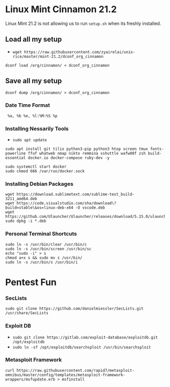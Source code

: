 # Linux Mint Cinnamon 21.2
Linux Mint 21.2 is not allowing us to run `setup.sh` when its freshly installed.

## Load all my setup
- `wget https://raw.githubusercontent.com/zyairelai/unix-rice/master/mint-21.2/dconf_org_cinnamon`
```
dconf load /org/cinnamon/ < dconf_org_cinnamon
```

## Save all my setup
```
dconf dump /org/cinnamon/ > dconf_org_cinnamon
```

### Date Time Format
```
 %a, %b %e, %l:%M:%S %p
```

### Installing Nessarily Tools
- `sudo apt update`
```
sudo apt install git tilix python3-pip python3 htop screen tmux fonts-powerline ffuf whatweb nmap nikto remmina sshuttle wafw00f zsh build-essential docker.io docker-compose ruby-dev -y
```
```
sudo systemctl start docker
sudo chmod 666 /var/run/docker.sock
```
### Installing Debian Packages
```
wget https://download.sublimetext.com/sublime-text_build-3211_amd64.deb
wget https://code.visualstudio.com/sha/download\?build=stable\&os=linux-deb-x64 -O vscode.deb
wget https://github.com/Ulauncher/Ulauncher/releases/download/5.15.0/ulauncher_5.15.0_all.deb
sudo dpkg -i *.deb
```
### Personal Terminal Shortcuts
```
sudo ln -s /usr/bin/clear /usr/bin/c
sudo ln -s /usr/bin/screen /usr/bin/sc
echo "sudo -i" > s 
chmod a+x s && sudo mv s /usr/bin/
sudo ln -s /usr/bin/s /usr/bin/i
```
# Pentest Fun
### SecLists
```
sudo git clone https://github.com/danielmiessler/SecLists.git /usr/share/SecLists
```
### Exploit DB
- `sudo git clone https://gitlab.com/exploit-database/exploitdb.git /opt/exploitdb`
- `sudo ln -sf /opt/exploitdb/searchsploit /usr/bin/searchsploit`
### Metasploit Framework
```
curl https://raw.githubusercontent.com/rapid7/metasploit-omnibus/master/config/templates/metasploit-framework-wrappers/msfupdate.erb > msfinstall
```

